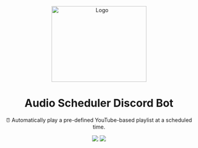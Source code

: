 <p align="center">
  <a href="#">
    
  </a>
  <p align="center">
   <img width="250" height="200" src="https://cdn3.emoji.gg/emojis/1646-discord-bot-en.png" alt="Logo">
  </p>
  <h1 align="center"><b>Audio Scheduler Discord Bot</b></h1>
  <p align="center">
  ⏰ Automatically play a pre-defined YouTube-based playlist at a scheduled time.
   <br />
   <p align="center">
      <img src="https://img.shields.io/badge/License-MIT-green.svg"> <img src="https://badgen.net/badge/Built%20With/TypeScript/blue"> 
   </p>
  </p>
</p>
<br />

<br/>
<br/>




